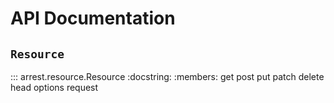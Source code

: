 # API Documentation

## `Resource`

::: arrest.resource.Resource
    :docstring:
    :members: get post put patch delete head options request
